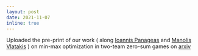 ```yaml
---
layout: post
date: 2021-11-07
inline: true
---
```


Uploaded the pre-print of our work ( along <a href="https://panageas.github.io" target="_blank">Ioannis Panageas</a> and <a href="http://www.cs.columbia.edu/~emvlatakis/" target="_blank">Manolis Vlatakis</a> ) on min-max optimization in two-team zero-sum games on <a href="https://arxiv.org/abs/2111.04178 " target="_blank">arxiv</a>
<i></i>
